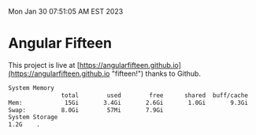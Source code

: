 Mon Jan 30 07:51:05 AM EST 2023

# Angular Fifteen


This project is live at [https://angularfifteen.github.io](https://angularfifteen.github.io "fifteen!") thanks to Github.

```bash
System Memory
               total        used        free      shared  buff/cache   available
Mem:            15Gi       3.4Gi       2.6Gi       1.0Gi       9.3Gi        10Gi
Swap:          8.0Gi        57Mi       7.9Gi
System Storage
1.2G	.

